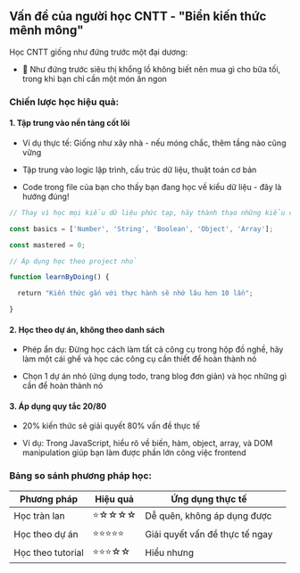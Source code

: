 
## Vấn đề của người học CNTT - "Biển kiến thức mênh mông"

Học CNTT giống như đứng trước một đại dương:

- 🌊 Như đứng trước siêu thị khổng lồ không biết nên mua gì cho bữa tối, trong khi bạn chỉ cần một món ăn ngon
    

### Chiến lược học hiệu quả:

#### 1. Tập trung vào nền tảng cốt lõi

- Ví dụ thực tế: Giống như xây nhà - nếu móng chắc, thêm tầng nào cũng vững
    
- Tập trung vào logic lập trình, cấu trúc dữ liệu, thuật toán cơ bản
    
- Code trong file của bạn cho thấy bạn đang học về kiểu dữ liệu - đây là hướng đúng!
    

```js
// Thay vì học mọi kiểu dữ liệu phức tạp, hãy thành thạo những kiểu cơ bản trước

const basics = ['Number', 'String', 'Boolean', 'Object', 'Array'];

const mastered = 0;

// Áp dụng học theo project nhỏ

function learnByDoing() {

  return "Kiến thức gắn với thực hành sẽ nhớ lâu hơn 10 lần";

}
```

#### 2. Học theo dự án, không theo danh sách

- Phép ẩn dụ: Đừng học cách làm tất cả công cụ trong hộp đồ nghề, hãy làm một cái ghế và học các công cụ cần thiết để hoàn thành nó
    
- Chọn 1 dự án nhỏ (ứng dụng todo, trang blog đơn giản) và học những gì cần để hoàn thành nó
    

#### 3. Áp dụng quy tắc 20/80

- 20% kiến thức sẽ giải quyết 80% vấn đề thực tế
    
- Ví dụ: Trong JavaScript, hiểu rõ về biến, hàm, object, array, và DOM manipulation giúp bạn làm được phần lớn công việc frontend
    

### Bảng so sánh phương pháp học:

| Phương pháp       | Hiệu quả | Ứng dụng thực tế               |     |
| ----------------- | -------- | ------------------------------ | --- |
| Học tràn lan      | ⭐☆☆☆☆    | Dễ quên, không áp dụng được    |     |
| Học theo dự án    | ⭐⭐⭐⭐⭐    | Giải quyết vấn đề thực tế ngay |     |
| Học theo tutorial | ⭐⭐⭐☆☆    | Hiểu nhưng                     |     |
